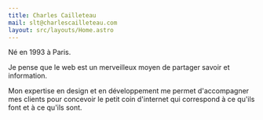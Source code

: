 ```yaml
---
title: Charles Cailleteau
mail: slt@charlescailleteau.com
layout: src/layouts/Home.astro
---
```


Né en 1993 à Paris.

Je pense que le web est un merveilleux moyen de partager savoir et information.

Mon expertise en design et en développement me permet d'accompagner mes clients pour concevoir le petit coin d'internet qui correspond à ce qu'ils font et à ce qu'ils sont.
